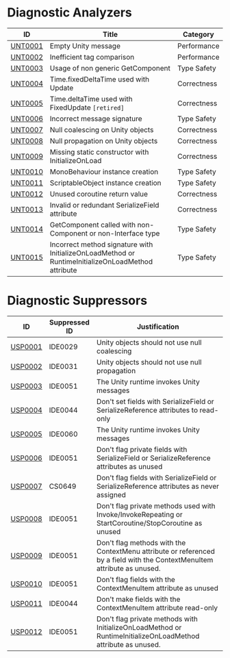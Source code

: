 # Diagnostic Analyzers

ID | Title | Category
---- | --- | --- |
[UNT0001](UNT0001.md) | Empty Unity message | Performance
[UNT0002](UNT0002.md) | Inefficient tag comparison | Performance
[UNT0003](UNT0003.md) | Usage of non generic GetComponent | Type Safety
[UNT0004](UNT0004.md) | Time.fixedDeltaTime used with Update | Correctness
[UNT0005](UNT0005.md) | Time.deltaTime used with FixedUpdate `[retired]` | Correctness
[UNT0006](UNT0006.md) | Incorrect message signature | Type Safety
[UNT0007](UNT0007.md) | Null coalescing on Unity objects | Correctness
[UNT0008](UNT0008.md) | Null propagation on Unity objects | Correctness
[UNT0009](UNT0009.md) | Missing static constructor with InitializeOnLoad | Correctness
[UNT0010](UNT0010.md) | MonoBehaviour instance creation | Type Safety
[UNT0011](UNT0011.md) | ScriptableObject instance creation | Type Safety
[UNT0012](UNT0012.md) | Unused coroutine return value | Correctness
[UNT0013](UNT0013.md) | Invalid or redundant SerializeField attribute | Correctness
[UNT0014](UNT0014.md) | GetComponent called with non-Component or non-Interface type | Type Safety
[UNT0015](UNT0015.md) | Incorrect method signature with InitializeOnLoadMethod or RuntimeInitializeOnLoadMethod attribute | Type Safety

# Diagnostic Suppressors

ID | Suppressed ID | Justification
---- | --- | --- |
[USP0001](USP0001.md) | IDE0029 | Unity objects should not use null coalescing
[USP0002](USP0002.md) | IDE0031 | Unity objects should not use null propagation
[USP0003](USP0003.md) | IDE0051 | The Unity runtime invokes Unity messages
[USP0004](USP0004.md) | IDE0044 | Don't set fields with SerializeField or SerializeReference attributes to read-only
[USP0005](USP0005.md) | IDE0060 | The Unity runtime invokes Unity messages
[USP0006](USP0006.md) | IDE0051 | Don't flag private fields with SerializeField or SerializeReference attributes as unused
[USP0007](USP0007.md) | CS0649 | Don't flag fields with SerializeField or SerializeReference attributes as never assigned
[USP0008](USP0008.md) | IDE0051 | Don't flag private methods used with Invoke/InvokeRepeating or StartCoroutine/StopCoroutine as unused
[USP0009](USP0009.md) | IDE0051 | Don't flag methods with the ContextMenu attribute or referenced by a field with the ContextMenuItem attribute as unused.
[USP0010](USP0010.md) | IDE0051 | Don't flag fields with the ContextMenuItem attribute as unused
[USP0011](USP0011.md) | IDE0044 | Don't make fields with the ContextMenuItem attribute read-only
[USP0012](USP0012.md) | IDE0051 | Don't flag private methods with InitializeOnLoadMethod or RuntimeInitializeOnLoadMethod attribute as unused.
